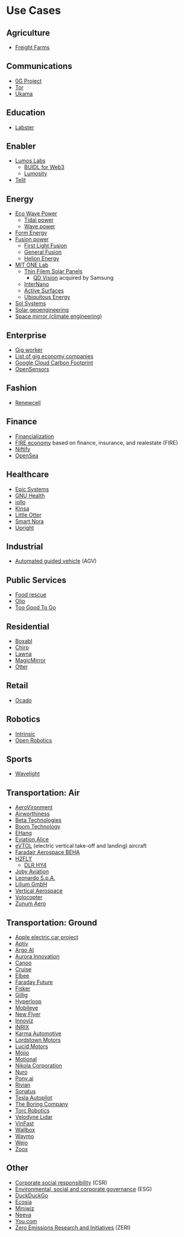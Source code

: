 # Use Cases

## Agriculture
* [Freight Farms](https://en.wikipedia.org/wiki/Freight_Farms)
## Communications
* [0G Project](http://n4wwwgzppoxfqgh4d37fjl4yanfiwhdr3rocjegzpyhlu2wesmrbknad.onion.ly/)
* [Tor](https://en.wikipedia.org/wiki/Tor_(network))
* [Ukama](https://www.ukama.com/)
## Education
* [Labster](https://www.labster.com/)
## Enabler
* [Lumos Labs](https://www.lumoslabs.co/)
  * [BUIDL for Web3](https://hack.lumoslabs.co/)
  * [Lumosity](https://www.lumosity.com/en/)
* [Telit](https://en.wikipedia.org/wiki/Telit)
## Energy
* [Eco Wave Power](https://www.ecowavepower.com/)
  * [Tidal power](https://en.wikipedia.org/wiki/Tidal_power)
  * [Wave power](https://en.wikipedia.org/wiki/Wave_power)
* [Form Energy](https://en.wikipedia.org/wiki/Form_Energy)
* [Fusion power](https://en.wikipedia.org/wiki/Fusion_power)
  * [First Light Fusion](https://firstlightfusion.com/)
  * [General Fusion](https://en.wikipedia.org/wiki/General_Fusion)
  * [Helion Energy](https://en.wikipedia.org/wiki/Helion_Energy)
* [MIT ONE Lab](https://www.onelab.mit.edu/)
  * [Thin Filem Solar Panels](https://spectrum.ieee.org/thin-film-solar-panels)
    * [QD Vision](https://www.internano.org/node/919) acquired by Samsung
  * [InterNano](https://www.internano.org/)
  * [Active Surfaces](https://www.active-surfaces.com/en/)
  * [Ubiquitous Energy](https://ubiquitous.energy/)
* [Sol Systems](https://www.solsystems.com/)
* [Solar geoengineering](https://en.wikipedia.org/wiki/Solar_geoengineering)
* [Space mirror (climate engineering)](https://en.wikipedia.org/wiki/Space_mirror_(climate_engineering))

## Enterprise
* [Gig worker](https://en.wikipedia.org/wiki/Gig_worker)
* [List of gig economy companies](https://en.wikipedia.org/wiki/List_of_gig_economy_companies)
* [Google Cloud Carbon Footprint](https://cloud.google.com/carbon-footprint)
* [OpenSensors](https://www.opensensors.com/)
## Fashion
* [Renewcell](https://www.renewcell.com/en/)
## Finance
* [Financialization](https://en.wikipedia.org/wiki/Financialization)
* [FIRE economy](https://en.wikipedia.org/wiki/FIRE_economy) based on finance, insurance, and realestate (FIRE)
* [Niftify](https://www.niftify.io/)
* [OpenSea](https://en.wikipedia.org/wiki/OpenSea)
## Healthcare
* [Epic Systems](https://en.wikipedia.org/wiki/Epic_Systems)
* [GNU Health](https://en.wikipedia.org/wiki/GNU_Health)
* [iollo](https://www.iollo.com/)
* [Kinsa](https://en.wikipedia.org/wiki/Kinsa)
* [Little Otter](https://www.littleotterhealth.com/)
* [Smart Nora](https://smartnora.com/)
* [Upright](https://www.uprightpose.com/)
## Industrial
* [Automated guided vehicle](https://en.wikipedia.org/wiki/Automated_guided_vehicle) (AGV)
## Public Services
* [Food rescue](https://en.wikipedia.org/wiki/Food_rescue)
* [Olio](https://en.wikipedia.org/wiki/Olio_(app))
* [Too Good To Go](https://en.wikipedia.org/wiki/Too_Good_To_Go)
## Residential
* [Boxabl](https://www.boxabl.com/)
* [Chirp](https://en.wikipedia.org/wiki/Chirp_(company))
* [Lawna](https://www.lawnatech.com/)
* [MagicMirror](https://magicmirror.builders/)
* [Otter](https://withotter.com/)
## Retail
* [Ocado](https://en.wikipedia.org/wiki/Ocado)
## Robotics
* [Intrinsic](https://intrinsic.ai/)
* [Open Robotics](https://en.wikipedia.org/wiki/Open_Robotics)
## Sports
* [Wavelight](https://en.wikipedia.org/wiki/Wavelight)
## Transportation: Air
* [AeroVironment](https://en.wikipedia.org/wiki/AeroVironment)
* [Airworthiness](https://en.wikipedia.org/wiki/Airworthiness)
* [Beta Technologies](https://en.wikipedia.org/wiki/Beta_Technologies)
* [Boom Technology](https://en.wikipedia.org/wiki/Boom_Technology)
* [EHang](https://en.wikipedia.org/wiki/EHang)
* [Eviation Alice](https://en.wikipedia.org/wiki/Eviation_Alice)
* [eVTOL](https://en.wikipedia.org/wiki/EVTOL) (electric vertical take-off and landing) aircraft
* [Faradair Aerospace BEHA](https://en.wikipedia.org/wiki/Faradair_Aerospace_BEHA)
* [H2FLY](https://www.h2fly.de/)
  * [DLR HY4](https://en.wikipedia.org/wiki/DLR_HY4)
* [Joby Aviation](https://en.wikipedia.org/wiki/Joby_Aviation)
* [Leonardo S.p.A.](https://en.wikipedia.org/wiki/Leonardo_S.p.A.)
* [Lilium GmbH](https://en.wikipedia.org/wiki/Lilium_GmbH)
* [Vertical Aerospace](https://en.wikipedia.org/wiki/Vertical_Aerospace)
* [Volocopter](https://en.wikipedia.org/wiki/Volocopter)
* [Zunum Aero](https://en.wikipedia.org/wiki/Zunum_Aero)
## Transportation: Ground
* [Apple electric car project](https://en.wikipedia.org/wiki/Apple_electric_car_project)
* [Aptiv](https://en.wikipedia.org/wiki/Aptiv)
* [Argo AI](https://en.wikipedia.org/wiki/Argo_AI)
* [Aurora Innovation](https://en.wikipedia.org/wiki/Aurora_Innovation)
* [Canoo](https://en.wikipedia.org/wiki/Canoo)
* [Cruise](https://en.wikipedia.org/wiki/Cruise_(autonomous_vehicle))
* [Elbee](https://www.elbeemobility.com/)
* [Faraday Future](https://en.wikipedia.org/wiki/Faraday_Future)
* [Fisker](https://en.wikipedia.org/wiki/Fisker_Inc.)
* [Gillig](https://en.wikipedia.org/wiki/Gillig)
* [Hyperloop](https://en.wikipedia.org/wiki/Hyperloop)
* [Mobileye](https://en.wikipedia.org/wiki/Mobileye)
* [New Flyer](https://en.wikipedia.org/wiki/New_Flyer)
* [Innoviz](https://innoviz.tech/)
* [INRIX](https://en.wikipedia.org/wiki/INRIX)
* [Karma Automotive](https://en.wikipedia.org/wiki/Karma_Automotive)
* [Lordstown Motors](https://en.wikipedia.org/wiki/Lordstown_Motors)
* [Lucid Motors](https://en.wikipedia.org/wiki/Lucid_Motors)
* [Mojio](https://www.moj.io/)
* [Motional](https://en.wikipedia.org/wiki/Motional)
* [Nikola Corporation](https://en.wikipedia.org/wiki/Nikola_Corporation)
* [Nuro](https://en.wikipedia.org/wiki/Nuro)
* [Pony.ai](https://en.wikipedia.org/wiki/Pony.ai)
* [Rivian](https://en.wikipedia.org/wiki/Rivian)
* [Sonatus](https://www.sonatus.com/)
* [Tesla Autopilot](https://en.wikipedia.org/wiki/Tesla_Autopilot)
* [The Boring Company](https://en.wikipedia.org/wiki/The_Boring_Company)
* [Torc Robotics](https://en.wikipedia.org/wiki/Torc_Robotics)
* [Velodyne Lidar](https://en.wikipedia.org/wiki/Velodyne_Lidar)
* [VinFast](https://en.wikipedia.org/wiki/VinFast)
* [Wallbox](https://en.wikipedia.org/wiki/Wallbox)
* [Waymo](https://en.wikipedia.org/wiki/Waymo)
* [Wejo](https://en.wikipedia.org/wiki/Wejo)
* [Zoox](https://en.wikipedia.org/wiki/Zoox_(company))
## Other
* [Corporate social responsibility](https://en.wikipedia.org/wiki/Corporate_social_responsibility) (CSR)
* [Environmental, social and corporate governance](https://en.wikipedia.org/wiki/Environmental,_social,_and_corporate_governance) (ESG)
* [DuckDuckGo](https://en.wikipedia.org/wiki/DuckDuckGo)
* [Ecosia](https://en.wikipedia.org/wiki/Ecosia)
* [Miniwiz](https://en.wikipedia.org/wiki/Miniwiz)
* [Neeva](https://neeva.com/)
* [You.com](https://you.com/)
* [Zero Emissions Research and Initiatives](https://en.wikipedia.org/wiki/Zero_Emissions_Research_and_Initiatives) (ZERI)
